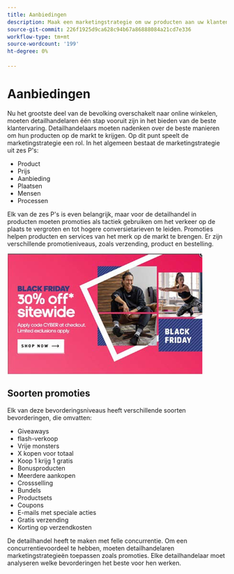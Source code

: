 ```yaml
---
title: Aanbiedingen
description: Maak een marketingstrategie om uw producten aan uw klanten te promoten.
source-git-commit: 226f1925d9ca628c94b67a86888084a21cd7e336
workflow-type: tm+mt
source-wordcount: '199'
ht-degree: 0%

---
```



# Aanbiedingen

Nu het grootste deel van de bevolking overschakelt naar online winkelen, moeten detailhandelaren één stap vooruit zijn in het bieden van de beste klantervaring. Detailhandelaars moeten nadenken over de beste manieren om hun producten op de markt te krijgen. Op dit punt speelt de marketingstrategie een rol. In het algemeen bestaat de marketingstrategie uit zes P&#39;s:

- Product
- Prijs
- Aanbieding
- Plaatsen
- Mensen
- Processen

Elk van de zes P&#39;s is even belangrijk, maar voor de detailhandel in producten moeten promoties als tactiek gebruiken om het verkeer op de plaats te vergroten en tot hogere conversietarieven te leiden. Promoties helpen producten en services van het merk op de markt te brengen. Er zijn verschillende promotieniveaus, zoals verzending, product en bestelling.

![reclameadvertentie](../../assets/playbooks/promotion-example.png)

## Soorten promoties

Elk van deze bevorderingsniveaus heeft verschillende soorten bevorderingen, die omvatten:

- Giveaways
- flash-verkoop
- Vrije monsters
- X kopen voor totaal
- Koop 1 krijg 1 gratis
- Bonusproducten
- Meerdere aankopen
- Crossselling
- Bundels
- Productsets
- Coupons
- E-mails met speciale acties
- Gratis verzending
- Korting op verzendkosten

De detailhandel heeft te maken met felle concurrentie. Om een concurrentievoordeel te hebben, moeten detailhandelaren marketingstrategieën toepassen zoals promoties. Elke detailhandelaar moet analyseren welke bevorderingen het beste voor hen werken.
